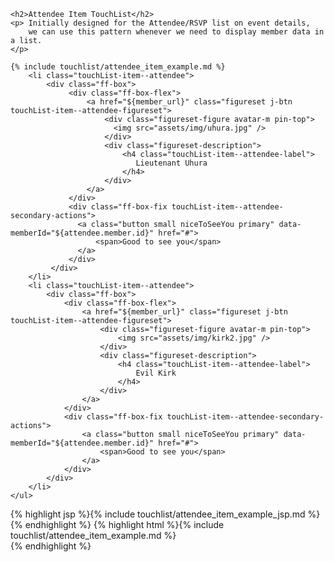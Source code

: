 <div class="doc-content">
	
	<h2>Attendee Item TouchList</h2>
	<p> Initially designed for the Attendee/RSVP list on event details, 
		we can use this pattern whenever we need to display member data in a list.
	</p>

</div>

	{% include touchlist/attendee_item_example.md %}
		<li class="touchList-item--attendee">
			<div class="ff-box">
		         <div class="ff-box-flex">
		             <a href="${member_url}" class="figureset j-btn touchList-item--attendee-figureset">
		                 <div class="figureset-figure avatar-m pin-top">
		                   <img src="assets/img/uhura.jpg" />
		                 </div>
		                 <div class="figureset-description">
		                     <h4 class="touchList-item--attendee-label">
		                        Lieutenant Uhura
		                     </h4>
		                 </div>
		             </a>
		         </div>
		         <div class="ff-box-fix touchList-item--attendee-secondary-actions">
		           <a class="button small niceToSeeYou primary" data-memberId="${attendee.member.id}" href="#">
		               <span>Good to see you</span>
		           </a>
		         </div>
		     </div>
		</li>
		<li class="touchList-item--attendee">
			<div class="ff-box">
				<div class="ff-box-flex">
					<a href="${member_url}" class="figureset j-btn touchList-item--attendee-figureset">
						<div class="figureset-figure avatar-m pin-top">
							<img src="assets/img/kirk2.jpg" />
						</div>
						<div class="figureset-description">
							<h4 class="touchList-item--attendee-label">
								Evil Kirk
							</h4>
						</div>
					</a>
				</div>
				<div class="ff-box-fix touchList-item--attendee-secondary-actions">
					<a class="button small niceToSeeYou primary" data-memberId="${attendee.member.id}" href="#">
						<span>Good to see you</span>
					</a>
				</div>
			</div>
		</li>
	</ul>
</div>

<div class="doc-content j-code">
	{% highlight jsp %}{% include touchlist/attendee_item_example_jsp.md %}{% endhighlight %}
	{% highlight html %}{% include touchlist/attendee_item_example.md %}
	</ul>
</div> 
{% endhighlight %}

</div>